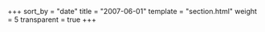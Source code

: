 +++
sort_by = "date"
title = "2007-06-01"
template = "section.html"
weight = 5
transparent = true
+++